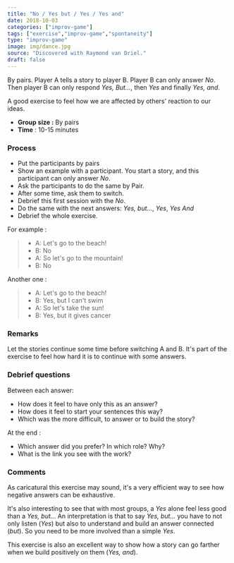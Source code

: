```yaml
---
title: "No / Yes but / Yes / Yes and"
date: 2018-10-03
categories: ["improv-game"]
tags: ["exercise","improv-game","spontaneity"]
type: "improv-game"
image: img/dance.jpg
source: "Discovered with Raymond van Driel."
draft: false
---
```


By pairs. Player A tells a story to player B. Player B can only answer _No_. Then player B can only respond _Yes, But..._, then _Yes_ and finally _Yes, and_.

A good exercise to feel how we are affected by others' reaction to our ideas.

<!--more-->

- __Group size :__ By pairs
- __Time__ : 10-15 minutes

### Process
- Put the participants by pairs
- Show an example with a participant. You start a story, and this participant can only answer _No_.
- Ask the participants to do the same by Pair. 
- After some time, ask them to switch.
- Debrief this first session with the _No_.
- Do the same with the next answers: _Yes, but..._, _Yes_, _Yes And_
- Debrief the whole exercise.

For example : 

> - A: Let's go to the beach!
> - B: No
> - A: So let's go to the mountain!
> - B: No

Another one : 

> - A: Let's go to the beach!
> - B: Yes, but I can't swim
> - A: So let's take the sun!
> - B: Yes, but it gives cancer

### Remarks
Let the stories continue some time before switching A and B. It's part of the exercise to feel how hard it is to continue with some answers.


### Debrief questions
Between each answer: 

- How does it feel to have only this as an answer?
- How does it feel to start your sentences this way?
- Which was the more difficult, to answer or to build the story?

At the end : 

- Which answer did you prefer? In which role? Why?
- What is the link you see with the work?

### Comments
As caricatural this exercise may sound, it's a very efficient way to see how negative answers can be exhaustive.

It's also interesting to see that with most groups, a _Yes_ alone feel less good than a _Yes, but.._. An interpretation is that to say _Yes, but..._ you have to not only listen (_Yes_) but also to understand and build an answer connected (_but_). So you need to be more involved than a simple _Yes_.

This exercise is also an excellent way to show how a story can go farther when we build positively on them (_Yes, and_).




